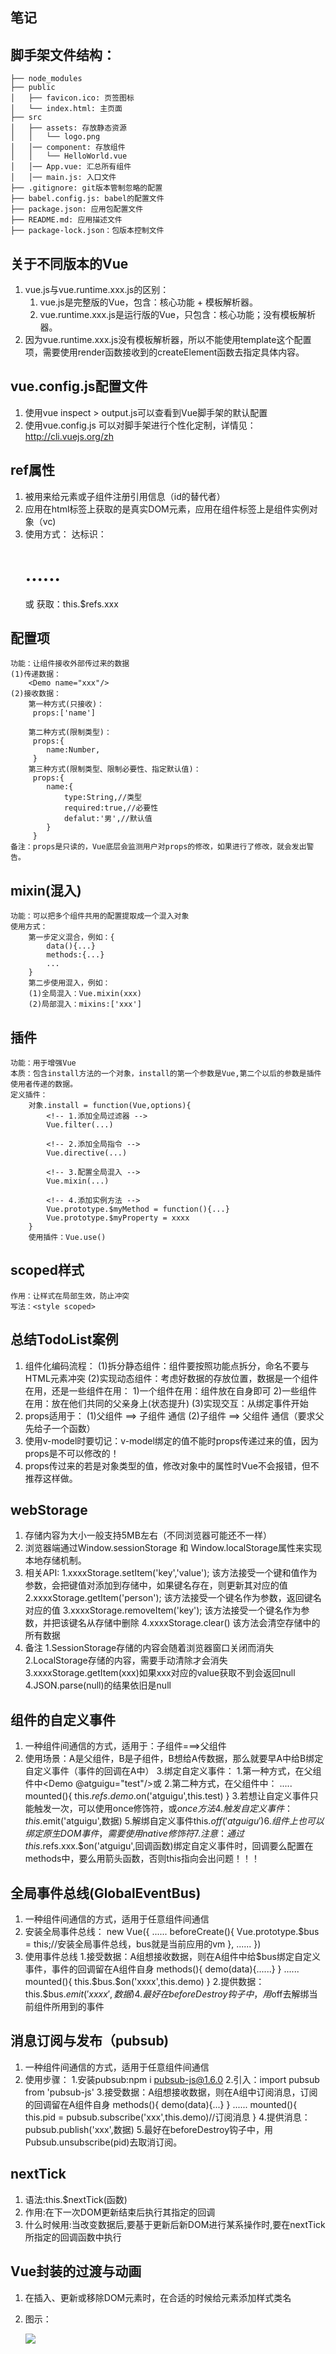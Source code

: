 ## 笔记

## 脚手架文件结构：
	├── node_modules 
	├── public
	│   ├── favicon.ico: 页签图标
	│   └── index.html: 主页面
	├── src
	│   ├── assets: 存放静态资源
	│   │   └── logo.png
	│   │── component: 存放组件
	│   │   └── HelloWorld.vue
	│   │── App.vue: 汇总所有组件
	│   │── main.js: 入口文件
	├── .gitignore: git版本管制忽略的配置
	├── babel.config.js: babel的配置文件
	├── package.json: 应用包配置文件 
	├── README.md: 应用描述文件
	├── package-lock.json：包版本控制文件

## 关于不同版本的Vue

1. vue.js与vue.runtime.xxx.js的区别：
    1. vue.js是完整版的Vue，包含：核心功能 + 模板解析器。
    2. vue.runtime.xxx.js是运行版的Vue，只包含：核心功能；没有模板解析器。
2. 因为vue.runtime.xxx.js没有模板解析器，所以不能使用template这个配置项，需要使用render函数接收到的createElement函数去指定具体内容。

## vue.config.js配置文件
1. 使用vue inspect > output.js可以查看到Vue脚手架的默认配置
2. 使用vue.config.js 可以对脚手架进行个性化定制，详情见：http://cli.vuejs.org/zh

## ref属性

1. 被用来给元素或子组件注册引用信息（id的替代者）
2. 应用在html标签上获取的是真实DOM元素，应用在组件标签上是组件实例对象（vc)
3. 使用方式：
   ​	达标识：<h1 ref="xxx">......</h1>或<School ref="xxx"></School>
   ​	获取：this.$refs.xxx

## 配置项
	功能：让组件接收外部传过来的数据
	(1)传递数据：
		<Demo name="xxx"/>
	(2)接收数据：
		第一种方式(只接收)：
		 props:['name']
	
		第二种方式(限制类型)：
		 props:{
			name:Number,
		 }
		第三种方式(限制类型、限制必要性、指定默认值)：
		 props:{
			name:{
				type:String,//类型
				required:true,//必要性
				defalut:'男',//默认值
			}
		 }
	备注：props是只读的，Vue底层会监测用户对props的修改，如果进行了修改，就会发出警告。

## mixin(混入)
	功能：可以把多个组件共用的配置提取成一个混入对象
	使用方式：
		第一步定义混合，例如：{
			data(){...}
			methods:{...}
			...
		}
		第二步使用混入，例如：
		(1)全局混入：Vue.mixin(xxx)
		(2)局部混入：mixins:['xxx']

## 插件
	功能：用于增强Vue
	本质：包含install方法的一个对象，install的第一个参数是Vue,第二个以后的参数是插件使用者传递的数据。
	定义插件：
		对象.install = function(Vue,options){
			<!-- 1.添加全局过滤器 -->
			Vue.filter(...)
	
			<!-- 2.添加全局指令 -->
			Vue.directive(...)
	
			<!-- 3.配置全局混入 -->
			Vue.mixin(...)
	
			<!-- 4.添加实例方法 -->
			Vue.prototype.$myMethod = function(){...}
			Vue.prototype.$myProperty = xxxx
		}
		使用插件：Vue.use()

## scoped样式
	作用：让样式在局部生效，防止冲突
	写法：<style scoped>

## 总结TodoList案例
1. 组件化编码流程：
	(1)拆分静态组件：组件要按照功能点拆分，命名不要与HTML元素冲突
	(2)实现动态组件：考虑好数据的存放位置，数据是一个组件在用，还是一些组件在用：
		1)一个组件在用：组件放在自身即可
		2)一些组件在用：放在他们共同的父亲身上(状态提升)
	(3)实现交互：从绑定事件开始
2. props适用于：
	(1)父组件 ==> 子组件 通信
	(2)子组件 ==> 父组件 通信（要求父先给子一个函数）
3. 使用v-model时要切记：v-model绑定的值不能时props传递过来的值，因为props是不可以修改的！
4. props传过来的若是对象类型的值，修改对象中的属性时Vue不会报错，但不推荐这样做。

## webStorage
1. 存储内容为大小一般支持5MB左右（不同浏览器可能还不一样）
2. 浏览器端通过Window.sessionStorage 和 Window.localStorage属性来实现本地存储机制。
3. 相关API:
	1.xxxxStorage.setItem('key','value');
		该方法接受一个键和值作为参数，会把键值对添加到存储中，如果键名存在，则更新其对应的值
	2.xxxxStorage.getItem('person');
		该方法接受一个键名作为参数，返回键名对应的值
	3.xxxxStorage.removeItem('key');
		该方法接受一个键名作为参数，并把该键名从存储中删除
	4.xxxxStorage.clear()
		该方法会清空存储中的所有数据
4. 备注
	1.SessionStorage存储的内容会随着浏览器窗口关闭而消失
	2.LocalStorage存储的内容，需要手动清除才会消失
	3.xxxxStorage.getItem(xxx)如果xxx对应的value获取不到会返回null
	4.JSON.parse(null)的结果依旧是null

## 组件的自定义事件
1. 一种组件间通信的方式，适用于：子组件===>父组件
2. 使用场景：A是父组件，B是子组件，B想给A传数据，那么就要早A中给B绑定自定义事件（事件的回调在A中）
3.绑定自定义事件：
	1.第一种方式，在父组件中<Demo @atguigu="test"/>或<Demo v-on:atguigu="test">
	2.第二种方式，在父组件中：
	<Demo ref="demo"/>
	.....
	mounted(){
		this.$refs.demo.$on('atguigu',this.test)
	}
	3.若想让自定义事件只能触发一次，可以使用once修饰符，或$once方法
4.触发自定义事件：this.$emit('atguigu',数据)
5.解绑自定义事件this.$off('atguigu')
6.组件上也可以绑定原生DOM事件，需要使用native修饰符
7.注意：通过this.$refs.xxx.$on('atguigu',回调函数)绑定自定义事件时，回调要么配置在methods中，要么用箭头函数，否则this指向会出问题！！！

## 全局事件总线(GlobalEventBus)
1. 一种组件间通信的方式，适用于任意组件间通信
2. 安装全局事件总线：
	new Vue({
		......
		beforeCreate(){
			Vue.prototype.$bus = this;//安装全局事件总线，bus就是当前应用的vm
		},
		......
	})
3. 使用事件总线
	1.接受数据：A组想接收数据，则在A组件中给$bus绑定自定义事件，事件的回调留在A组件自身
	methods(){
		demo(data){......}
	}
	......
	mounted(){
		this.$bus.$on('xxxx',this.demo)
	}
	2.提供数据：this.$bus.$emit('xxxx',数据)
4.最好在beforeDestroy钩子中，用$off去解绑当前组件所用到的事件

## 消息订阅与发布（pubsub)
1.	一种组件间通信的方式，适用于任意组件间通信
2. 使用步骤：
	1.安装pubsub:npm i pubsub-js@1.6.0
	2.引入：import pubsub from 'pubsub-js'
	3.接受数据：A组想接收数据，则在A组中订阅消息，订阅的回调留在A组件自身
	methods(){
		demo(data){...}
	}
	......
	mounted(){
		this.pid = pubsub.subscribe('xxx',this.demo)//订阅消息
	}
	4.提供消息：pubsub.publish('xxx',数据)
	5.最好在beforeDestroy钩子中，用Pubsub.unsubscribe(pid)去取消订阅。

## nextTick
1.	语法:this.$nextTick(函数)
2. 	作用:在下一次DOM更新结束后执行其指定的回调
3.	什么时候用:当改变数据后,要基于更新后新DOM进行某系操作时,要在nextTick所指定的回调函数中执行

## Vue封装的过渡与动画
1. 在插入、更新或移除DOM元素时，在合适的时候给元素添加样式类名

2. 图示：

     ![](D:\2021-2022\前端学习\Vue\transition.png)
